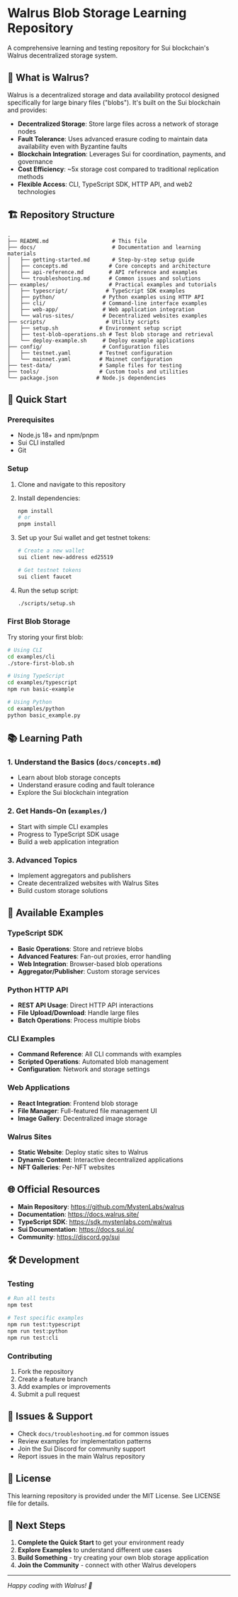 # Walrus Blob Storage Learning Repository

A comprehensive learning and testing repository for Sui blockchain's Walrus decentralized storage system.

## 🌊 What is Walrus?

Walrus is a decentralized storage and data availability protocol designed specifically for large binary files ("blobs"). It's built on the Sui blockchain and provides:

- **Decentralized Storage**: Store large files across a network of storage nodes
- **Fault Tolerance**: Uses advanced erasure coding to maintain data availability even with Byzantine faults
- **Blockchain Integration**: Leverages Sui for coordination, payments, and governance
- **Cost Efficiency**: ~5x storage cost compared to traditional replication methods
- **Flexible Access**: CLI, TypeScript SDK, HTTP API, and web2 technologies

## 🏗️ Repository Structure

```
.
├── README.md                    # This file
├── docs/                        # Documentation and learning materials
│   ├── getting-started.md       # Step-by-step setup guide
│   ├── concepts.md             # Core concepts and architecture
│   ├── api-reference.md        # API reference and examples
│   └── troubleshooting.md      # Common issues and solutions
├── examples/                   # Practical examples and tutorials
│   ├── typescript/            # TypeScript SDK examples
│   ├── python/               # Python examples using HTTP API
│   ├── cli/                  # Command-line interface examples
│   ├── web-app/              # Web application integration
│   └── walrus-sites/         # Decentralized websites examples
├── scripts/                   # Utility scripts
│   ├── setup.sh             # Environment setup script
│   ├── test-blob-operations.sh # Test blob storage and retrieval
│   └── deploy-example.sh     # Deploy example applications
├── config/                   # Configuration files
│   ├── testnet.yaml         # Testnet configuration
│   └── mainnet.yaml         # Mainnet configuration
├── test-data/               # Sample files for testing
├── tools/                   # Custom tools and utilities
└── package.json            # Node.js dependencies
```

## 🚀 Quick Start

### Prerequisites

- Node.js 18+ and npm/pnpm
- Sui CLI installed
- Git

### Setup

1. Clone and navigate to this repository
2. Install dependencies:
   ```bash
   npm install
   # or
   pnpm install
   ```

3. Set up your Sui wallet and get testnet tokens:
   ```bash
   # Create a new wallet
   sui client new-address ed25519
   
   # Get testnet tokens
   sui client faucet
   ```

4. Run the setup script:
   ```bash
   ./scripts/setup.sh
   ```

### First Blob Storage

Try storing your first blob:

```bash
# Using CLI
cd examples/cli
./store-first-blob.sh

# Using TypeScript
cd examples/typescript
npm run basic-example

# Using Python
cd examples/python
python basic_example.py
```

## 📚 Learning Path

### 1. **Understand the Basics** (`docs/concepts.md`)
- Learn about blob storage concepts
- Understand erasure coding and fault tolerance
- Explore the Sui blockchain integration

### 2. **Get Hands-On** (`examples/`)
- Start with simple CLI examples
- Progress to TypeScript SDK usage
- Build a web application integration

### 3. **Advanced Topics**
- Implement aggregators and publishers
- Create decentralized websites with Walrus Sites
- Build custom storage solutions

## 🔧 Available Examples

### TypeScript SDK
- **Basic Operations**: Store and retrieve blobs
- **Advanced Features**: Fan-out proxies, error handling
- **Web Integration**: Browser-based blob operations
- **Aggregator/Publisher**: Custom storage services

### Python HTTP API
- **REST API Usage**: Direct HTTP API interactions
- **File Upload/Download**: Handle large files
- **Batch Operations**: Process multiple blobs

### CLI Examples
- **Command Reference**: All CLI commands with examples
- **Scripted Operations**: Automated blob management
- **Configuration**: Network and storage settings

### Web Applications
- **React Integration**: Frontend blob storage
- **File Manager**: Full-featured file management UI
- **Image Gallery**: Decentralized image storage

### Walrus Sites
- **Static Website**: Deploy static sites to Walrus
- **Dynamic Content**: Interactive decentralized applications
- **NFT Galleries**: Per-NFT websites

## 🌐 Official Resources

- **Main Repository**: https://github.com/MystenLabs/walrus
- **Documentation**: https://docs.walrus.site/
- **TypeScript SDK**: https://sdk.mystenlabs.com/walrus
- **Sui Documentation**: https://docs.sui.io/
- **Community**: https://discord.gg/sui

## 🛠️ Development

### Testing
```bash
# Run all tests
npm test

# Test specific examples
npm run test:typescript
npm run test:python
npm run test:cli
```

### Contributing
1. Fork the repository
2. Create a feature branch
3. Add examples or improvements
4. Submit a pull request

## 🐛 Issues & Support

- Check `docs/troubleshooting.md` for common issues
- Review examples for implementation patterns
- Join the Sui Discord for community support
- Report issues in the main Walrus repository

## 📄 License

This learning repository is provided under the MIT License. See LICENSE file for details.

## 🎯 Next Steps

1. **Complete the Quick Start** to get your environment ready
2. **Explore Examples** to understand different use cases
3. **Build Something** - try creating your own blob storage application
4. **Join the Community** - connect with other Walrus developers

---

*Happy coding with Walrus! 🌊*
